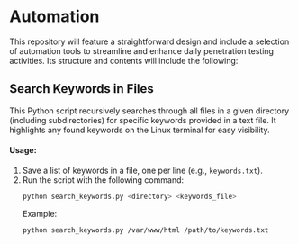 # Automation
This repository will feature a straightforward design and include a selection of automation tools to streamline and enhance daily penetration testing activities. Its structure and contents will include the following:
## Search Keywords in Files
This Python script recursively searches through all files in a given directory (including subdirectories) for specific keywords provided in a text file. It highlights any found keywords on the Linux terminal for easy visibility.

#### **Usage:**
1. Save a list of keywords in a file, one per line (e.g., `keywords.txt`).
2. Run the script with the following command:
   ```bash
   python search_keywords.py <directory> <keywords_file>
   ```
   Example:
   ```bash
   python search_keywords.py /var/www/html /path/to/keywords.txt
   ```
   
